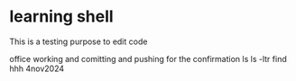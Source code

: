 # learning shell
This is a testing purpose to edit code

office working and comitting and pushing
for the confirmation
ls
ls -ltr
find
hhh
4nov2024
